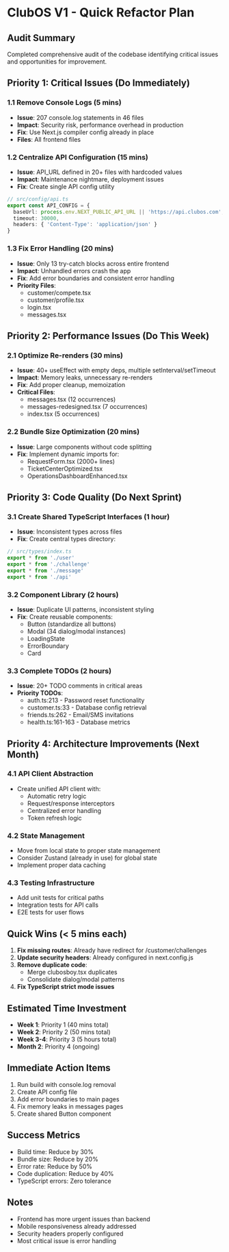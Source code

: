 # ClubOS V1 - Quick Refactor Plan

## Audit Summary
Completed comprehensive audit of the codebase identifying critical issues and opportunities for improvement.

## Priority 1: Critical Issues (Do Immediately)

### 1.1 Remove Console Logs (5 mins)
- **Issue**: 207 console.log statements in 46 files
- **Impact**: Security risk, performance overhead in production
- **Fix**: Use Next.js compiler config already in place
- **Files**: All frontend files

### 1.2 Centralize API Configuration (15 mins)
- **Issue**: API_URL defined in 20+ files with hardcoded values
- **Impact**: Maintenance nightmare, deployment issues
- **Fix**: Create single API config utility
```typescript
// src/config/api.ts
export const API_CONFIG = {
  baseUrl: process.env.NEXT_PUBLIC_API_URL || 'https://api.clubos.com',
  timeout: 30000,
  headers: { 'Content-Type': 'application/json' }
}
```

### 1.3 Fix Error Handling (20 mins)
- **Issue**: Only 13 try-catch blocks across entire frontend
- **Impact**: Unhandled errors crash the app
- **Fix**: Add error boundaries and consistent error handling
- **Priority Files**: 
  - customer/compete.tsx
  - customer/profile.tsx
  - login.tsx
  - messages.tsx

## Priority 2: Performance Issues (Do This Week)

### 2.1 Optimize Re-renders (30 mins)
- **Issue**: 40+ useEffect with empty deps, multiple setInterval/setTimeout
- **Impact**: Memory leaks, unnecessary re-renders
- **Fix**: Add proper cleanup, memoization
- **Critical Files**:
  - messages.tsx (12 occurrences)
  - messages-redesigned.tsx (7 occurrences)
  - index.tsx (5 occurrences)

### 2.2 Bundle Size Optimization (20 mins)
- **Issue**: Large components without code splitting
- **Fix**: Implement dynamic imports for:
  - RequestForm.tsx (2000+ lines)
  - TicketCenterOptimized.tsx
  - OperationsDashboardEnhanced.tsx

## Priority 3: Code Quality (Do Next Sprint)

### 3.1 Create Shared TypeScript Interfaces (1 hour)
- **Issue**: Inconsistent types across files
- **Fix**: Create central types directory:
```typescript
// src/types/index.ts
export * from './user'
export * from './challenge'
export * from './message'
export * from './api'
```

### 3.2 Component Library (2 hours)
- **Issue**: Duplicate UI patterns, inconsistent styling
- **Fix**: Create reusable components:
  - Button (standardize all buttons)
  - Modal (34 dialog/modal instances)
  - LoadingState
  - ErrorBoundary
  - Card

### 3.3 Complete TODOs (2 hours)
- **Issue**: 20+ TODO comments in critical areas
- **Priority TODOs**:
  - auth.ts:213 - Password reset functionality
  - customer.ts:33 - Database config retrieval
  - friends.ts:262 - Email/SMS invitations
  - health.ts:161-163 - Database metrics

## Priority 4: Architecture Improvements (Next Month)

### 4.1 API Client Abstraction
- Create unified API client with:
  - Automatic retry logic
  - Request/response interceptors
  - Centralized error handling
  - Token refresh logic

### 4.2 State Management
- Move from local state to proper state management
- Consider Zustand (already in use) for global state
- Implement proper data caching

### 4.3 Testing Infrastructure
- Add unit tests for critical paths
- Integration tests for API calls
- E2E tests for user flows

## Quick Wins (< 5 mins each)

1. **Fix missing routes**: Already have redirect for /customer/challenges
2. **Update security headers**: Already configured in next.config.js
3. **Remove duplicate code**: 
   - Merge clubosboy.tsx duplicates
   - Consolidate dialog/modal patterns
4. **Fix TypeScript strict mode issues**

## Estimated Time Investment

- **Week 1**: Priority 1 (40 mins total)
- **Week 2**: Priority 2 (50 mins total)
- **Week 3-4**: Priority 3 (5 hours total)
- **Month 2**: Priority 4 (ongoing)

## Immediate Action Items

1. Run build with console.log removal
2. Create API config file
3. Add error boundaries to main pages
4. Fix memory leaks in messages pages
5. Create shared Button component

## Success Metrics

- Build time: Reduce by 30%
- Bundle size: Reduce by 20%
- Error rate: Reduce by 50%
- Code duplication: Reduce by 40%
- TypeScript errors: Zero tolerance

## Notes

- Frontend has more urgent issues than backend
- Mobile responsiveness already addressed
- Security headers properly configured
- Most critical issue is error handling
